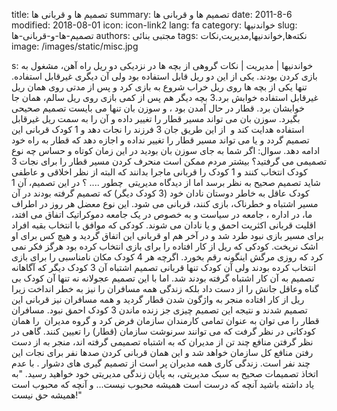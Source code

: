 title: تصمیم ها و قربانی ها
summary: تصمیم ها و قربانی ها
date: 2011-8-6
modified: 2018-08-01
icon:  icon-link2
lang: fa
category: خواندنیها
slug: تصمیم-ها-و-قربانی-ها
authors: مجتبی بنائی
tags: نکته‌ها,خواندنیها,مدیریت,نکات
image: /images/static/misc.jpg

s: خواندنیها | مدیریت | نکات گروهی از بچه ها در نزدیکی دو ریل راه آهن، مشغول به بازی کردن بودند. یکی از این دو ریل قابل استفاده بود ولی آن دیگری غیرقابل استفاده. تنها یکی از بچه ها روی ریل خراب شروع به بازی کرد و پس از مدتی روی همان ریل غیرقابل استفاده خوابش برد.3 بچه دیگر هم پس از کمی بازی روی ریل سالم، همان جا خوابشان برد. قطار در حال آمدن بود ، و سوزن بان تنها می بایست تصمیم صحیحی بگیرد. سوزن بان می تواند مسیر قطار را تغییر داده و آن را به سمت ریل غیرقابل استفاده هدایت کند و  از این طریق جان 3 فرزند را نجات دهد و 1 کودک قربانی این تصمیم گردد و یا می تواند مسیر قطار را تغییر نداده و اجازه دهد که قطار به راه خود ادامه دهد.  سوال:  اگر شما به جای سوزن بان بودید در این زمان کوتاه و حساس چه نوع تصمیمی می گرفتید؟  بیشتر مردم ممکن است منحرف کردن مسیر قطار را برای نجات 3 کودک انتخاب کنند و 1 کودک را قربانی ماجرا بدانند که البته از نظر اخلاقی و عاطفی شاید تصمیم صحیح به نظر برسد اما از دیدگاه مدیریتی  چطور .... ؟  در این تصمیم، آن 1 کودک عاقل به خاطر دوستان نادان خود (3 کودک دیگر) که تصمیم گرفته بودند در آن مسیر اشتباه و خطرناک، بازی کنند، قربانی می شود.  این نوع معضل هر روز در اطراف ما، در اداره ، جامعه در سیاست و به خصوص در یک جامعه دموکراتیک اتفاق می افتد، اقلیت قربانی اکثریت احمق و یا نادان می شوند.   کودکی که موافق با انتخاب بقیه افراد برای مسیر بازی نبود طرد شد و در آخر هم او قربانی این اتفاق گردید و هیچ کس برای او اشک نریخت. کودکی که ریل از کار افتاده را برای بازی انتخاب کرده بود هرگز فکر نمی کرد که روزی مرگش اینگونه رقم بخورد.  اگرچه هر 4 کودک مکان نامناسبی را برای بازی انتخاب کرده بودند ولی آن کودک تنها قربانی تصمیم اشتباه آن 3 کودک دیگر که آگاهانه تصمیم به آن کار اشتباه گرفته بودند شد. اما با این تصمیم عجولانه نه تنها آن کودک بی گناه وعاقل جانش را از دست داد بلکه زندگی همه مسافران را نیز به خطر انداخت زیرا ریل از کار افتاده منجر به واژگون شدن قطار گردید و همه مسافران نیز قربانی این تصمیم شدند و نتیجه این تصمیم چیزی جز زنده ماندن 3 کودک احمق نبود.  مسافران قطار را می توان به عنوان تمامی کارمندان سازمان فرض کرد و گروه مدیران  را همان کودکانی در نظر گرفت که می توانند سرنوشت سازمان (قطار) را تعیین کنند.  گاهی در نظر گرفتن منافع چند تن از مدیران که به اشتباه تصمیمی گرفته اند، منجر به از دست رفتن منافع کل سازمان خواهد شد و این همان قربانی کردن صدها نفر برای نجات این چند نفر است.  زندگی کاری همه مدیران پر است از تصمیم گیری های دشوار . با عدم اتخاذ تصمیمات صحیح به سبک مدیریتی، به پایان زندگی مدیریتی خود خواهید رسید.  "به یاد داشته باشید آنچه که درست است همیشه محبوب نیست... و آنچه که محبوب است همیشه حق نیست!"